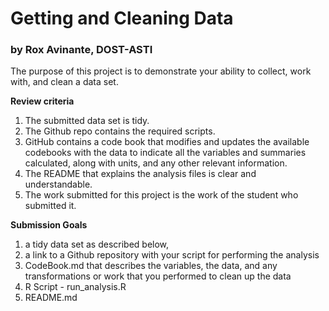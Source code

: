 <h1>Getting and Cleaning Data</h1>
<h3>by Rox Avinante, DOST-ASTI</h3>

The purpose of this project is to demonstrate your ability to collect, work with, and clean a data set.

**Review criteria** 
1. The submitted data set is tidy.
1. The Github repo contains the required scripts.
1. GitHub contains a code book that modifies and updates the available codebooks with the data to indicate all the variables and summaries calculated, along with units, and any other relevant information.
1. The README that explains the analysis files is clear and understandable.
1. The work submitted for this project is the work of the student who submitted it.

**Submission Goals**
1. a tidy data set as described below, 
1. a link to a Github repository with your script for performing the analysis
1. CodeBook.md that describes the variables, the data, and any transformations or work that you performed to clean up the data
1. R Script - run_analysis.R
1. README.md 
